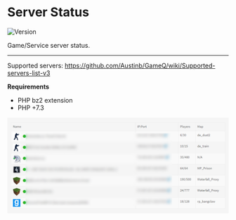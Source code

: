 # Server Status

![Version](https://img.shields.io/badge/Version-1.0.1-blue.svg)

Game/Service server status.

---

Supported servers: https://github.com/Austinb/GameQ/wiki/Supported-servers-list-v3

**Requirements**

- PHP bz2 extension
- PHP +7.3

![Preview](screenshot.png)
